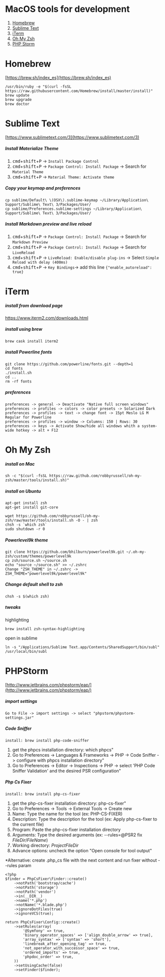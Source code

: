 # MacOS tools for development

1. [Homebrew](#homebrew)
2. [Sublime Text](#sublime-text)
3. [iTerm](#iterm)
4. [Oh My Zsh](#oh-my-zsh)
5. [PHP Storm](#phpstorm)

# Homebrew
[https://brew.sh/index_es](https://brew.sh/index_es)

	/usr/bin/ruby -e "$(curl -fsSL https://raw.githubusercontent.com/Homebrew/install/master/install)"
	brew update
	brew upgrade
	brew doctor

# Sublime Text
[https://www.sublimetext.com/3](https://www.sublimetext.com/3)

##### Install Materialize Theme

1. <kbd>cmd</kbd>+<kbd>shift</kbd>+<kbd>P</kbd> -> `Install Package Control`
2. <kbd>cmd</kbd>+<kbd>shift</kbd>+<kbd>P</kbd> -> `Package Control: Install Package` -> Search for `Material Theme`
3. <kbd>cmd</kbd>+<kbd>shift</kbd>+<kbd>P</kbd> -> `Material Theme: Activate theme`

##### Copy your keymap and preferences

	cp sublime/Default\ \(OSX\).sublime-keymap ~/Library/Application\ Support/Sublime\ Text\ 3/Packages/User/
	cp sublime/Preferences.sublime-settings ~/Library/Application\ Support/Sublime\ Text\ 3/Packages/User/

##### Install Markdown preview and live reload

1. <kbd>cmd</kbd>+<kbd>shift</kbd>+<kbd>P</kbd> -> `Package Control: Install Package` -> Search for `Markdown Preview`
2. <kbd>cmd</kbd>+<kbd>shift</kbd>+<kbd>P</kbd> -> `Package Control: Install Package` -> Search for `LiveReload`
3. <kbd>cmd</kbd>+<kbd>shift</kbd>+<kbd>P</kbd> -> `LiveReload: Enable/disable plug-ins` -> Select `Simple Reload with delay (400ms)`
4. <kbd>cmd</kbd>+<kbd>shift</kbd>+<kbd>P</kbd> -> `Key Bindings`-> add this line
	`{"enable_autoreload": true}`

# iTerm

##### install from download page

https://www.iterm2.com/downloads.html

##### install using brew

	brew cask install iterm2
	
##### install Powerline fonts

    git clone https://github.com/powerline/fonts.git --depth=1
    cd fonts
    ./install.sh
    cd ..
    rm -rf fonts

##### preferences

	preferences -> general -> Deactivate "Native full screen windows"
	preferences -> profiles -> colors -> color presets -> Solarized Dark
	preferences -> profiles -> text -> change font -> 15pt Meslo LG M Regular for Powerline
	preferences -> profiles -> window -> Columns: 150 | Rows: 30
	preferences -> keys -> Activate Show/hide all windows whith a system-wide hotkey -> alt + F12

# Oh My Zsh

##### install on Mac

	sh -c "$(curl -fsSL https://raw.github.com/robbyrussell/oh-my-zsh/master/tools/install.sh)"

##### install on Ubuntu

	apt-get install zsh
	apt-get install git-core

	wget https://github.com/robbyrussell/oh-my-zsh/raw/master/tools/install.sh -O - | zsh
	chsh -s `which zsh`
	sudo shutdown -r 0

##### Powerlevel9k theme

	git clone https://github.com/bhilburn/powerlevel9k.git ~/.oh-my-zsh/custom/themes/powerlevel9k
	cp zsh/source.sh ~/source.sh
	echo "source ~/source.sh" >> ~/.zshrc
	Change "ZSH_THEME" in ~/.zshrc -> ZSH_THEME="powerlevel9k/powerlevel9k"

##### Change default shell to zsh

	chsh -s $(which zsh)

##### tweaks

highlighting

	brew install zsh-syntax-highlighting

open in sublime

	ln -s "/Applications/Sublime Text.app/Contents/SharedSupport/bin/subl" /usr/local/bin/subl

# PHPStorm

[http://www.jetbrains.com/phpstorm/eap/](http://www.jetbrains.com/phpstorm/eap/)

##### import settings

`Go to File -> import settings -> select "phpstorm/phpstorm-settings.jar"`

##### Code Sniffer 

	install: brew install php-code-sniffer

1. get the phpcs installation directory: which phpcs"
2. Go to Preferences -> Languages & Frameworks -> PHP -> Code Sniffer -> configure with phpcs installation directory"
3. Go to Preferences -> Editor -> Inspections -> PHP -> select 'PHP Code Sniffer Validation' and the desired PSR configuration"

##### Php Cs Fixer

	install: brew install php-cs-fixer

1. get the php-cs-fixer installation directory: php-cs-fixer"
2. Go to Preferences -> Tools -> External Tools -> Create new
3. Name: Type the name for the tool (ex: PHP-CS-FIXER)
4. Description: Type the description for the tool (ex: Apply php-cs-fixer to the current file)
5. Program: Paste the php-cs-fixer installation directory
6. Arguments: Type the desired arguments (ex: --rules=@PSR2 fix $FileDir$/$FileName$)
7. Working directory: $ProjectFileDir$
8. Advance options: uncheck the option "Open console for tool output"

*Alternative: create .php_cs file with the next content and run fixer without --rules param

	<?php
	$finder = PhpCsFixer\Finder::create()
	    ->notPath('bootstrap/cache')
	    ->notPath('storage')
	    ->notPath('vendor')
	    ->in(__DIR__)
	    ->name('*.php')
	    ->notName('*.blade.php')
	    ->ignoreDotFiles(true)
	    ->ignoreVCS(true);

	return PhpCsFixer\Config::create()
	    ->setRules(array(
	        '@Symfony' => true,
	        'binary_operator_spaces' => ['align_double_arrow' => true],
	        'array_syntax' => ['syntax' => 'short'],
	        'linebreak_after_opening_tag' => true,
	        'not_operator_with_successor_space' => true,
	        'ordered_imports' => true,
	        'phpdoc_order' => true,
	    ))
	    ->setUsingCache(false)
	    ->setFinder($finder);